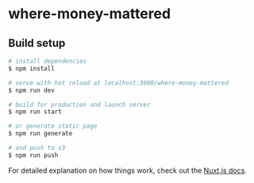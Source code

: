 # where-money-mattered

> 

## Build setup

``` bash
# install dependencies
$ npm install

# serve with hot reload at localhost:3000/where-money-mattered
$ npm run dev

# build for production and launch server
$ npm run start

# or generate static page
$ npm run generate

# and push to s3
$ npm run push
```

For detailed explanation on how things work, check out the [Nuxt.js docs](https://github.com/nuxt/nuxt.js).
